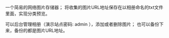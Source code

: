 一个简易的网络图片存储器； 
将收集的图片URL地址保存在以相册命名的txt文件里面，实现分类预览。 

可以后台管理相册（演示站点密码: admin ），添加或者删除图片；
也可以备份下来，备份的都是图片URL地址。
